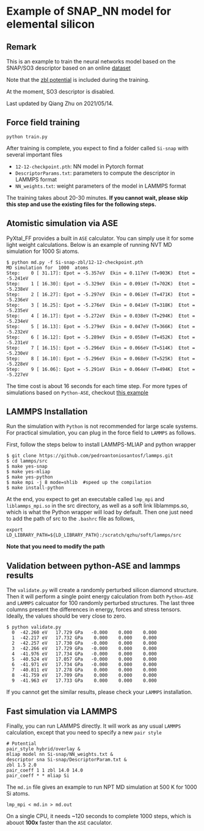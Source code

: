 # Example of SNAP\_NN model for elemental silicon

## Remark
This is an example to train the neural networks model based on the SNAP/SO3 descriptor based on an online [dataset](https://github.com/materialsvirtuallab/mlearn/tree/master/data/Si)

Note that the [zbl potential](https://lammps.sandia.gov/doc/pair_zbl.html) is included during the training.

At the moment, SO3 descriptor is disabled.

Last updated by Qiang Zhu on 2021/05/14.

## Force field training
```
python train.py
```

After training is complete, you expect to find a folder called `Si-snap` with several important files
- `12-12-checkpoint.pth`: NN model in Pytorch format
- `DescriptorParams.txt`: parameters to compute the descriptor in LAMMPS format
- `NN_weights.txt`: weight parameters of the model in LAMMPS format

The training takes about 20-30 minutes. 
**If you cannot wait, please skip this step and use the existing files for the following steps.**

## Atomistic simulation via ASE 
PyXtal\_FF provides a built in `ASE` calculator. You can simply use it for some light weight calculations.
Below is an example of running NVT MD simulation for 1000 Si atoms.
```
$ python md.py -f Si-snap-zbl/12-12-checkpoint.pth 
MD simulation for  1000  atoms
Step:    0 [ 31.17]: Epot = -5.357eV  Ekin = 0.117eV (T=903K)  Etot = -5.241eV 
Step:    1 [ 16.30]: Epot = -5.329eV  Ekin = 0.091eV (T=702K)  Etot = -5.238eV 
Step:    2 [ 16.27]: Epot = -5.297eV  Ekin = 0.061eV (T=471K)  Etot = -5.236eV 
Step:    3 [ 16.25]: Epot = -5.276eV  Ekin = 0.041eV (T=318K)  Etot = -5.235eV 
Step:    4 [ 16.17]: Epot = -5.272eV  Ekin = 0.038eV (T=294K)  Etot = -5.234eV 
Step:    5 [ 16.13]: Epot = -5.279eV  Ekin = 0.047eV (T=366K)  Etot = -5.232eV 
Step:    6 [ 16.12]: Epot = -5.289eV  Ekin = 0.058eV (T=452K)  Etot = -5.231eV 
Step:    7 [ 16.15]: Epot = -5.296eV  Ekin = 0.066eV (T=514K)  Etot = -5.230eV 
Step:    8 [ 16.10]: Epot = -5.296eV  Ekin = 0.068eV (T=525K)  Etot = -5.228eV 
Step:    9 [ 16.06]: Epot = -5.291eV  Ekin = 0.064eV (T=494K)  Etot = -5.227eV 
```
The time cost is about 16 seconds for each time step.
For more types of simulations based on `Python-ASE`, checkout [this example](https://github.com/qzhu2017/PyXtal_FF/blob/master/pyxtal_ff/test_properties.py)

## LAMMPS Installation
Run the simulation with `Python` is not recommended for large scale systems. For practical simulation, you can plug in the force field to `LAMMPS` as follows.

First, follow the steps below to install LAMMPS-MLIAP and python wrapper

```
$ git clone https://github.com/pedroantoniosantosf/lammps.git
$ cd lammps/src
$ make yes-snap
$ make yes-mliap
$ make yes-python
$ make mpi -j 8 mode=shlib  #speed up the compilation
$ make install-python
```
At the end, you expect to get an executable called `lmp_mpi` and `liblammps_mpi.so` in the src directory, as well as a soft link liblammps.so, which is what the Python wrapper will load by default.
Then one just need to add the path of src to the `.bashrc` file as follows,
```
export LD_LIBRARY_PATH=${LD_LIBRARY_PATH}:/scratch/qzhu/soft/lammps/src 
```
**Note that you need to modify the path**


## Validation between python-ASE and lammps results

The `validate.py` will create a randomly perturbed silicon diamond structure. Then it will perform a single point energy calculation from both `Python-ASE` and `LAMMPS` calcuator for 100 randomly perturbed structures. The last three columns present the differences in energy, forces and stress tensors. Ideally, the values should be very close to zero.
```
$ python validate.py 
  0  -42.260 eV   17.729 GPa   -0.000    0.000    0.000
  1  -42.217 eV   17.732 GPa    0.000    0.000    0.000
  2  -42.257 eV   17.730 GPa   -0.000    0.000    0.000
  3  -42.266 eV   17.729 GPa   -0.000    0.000    0.000
  4  -41.976 eV   17.734 GPa   -0.000    0.000    0.000
  5  -40.524 eV   17.057 GPa   -0.000    0.000    0.000
  6  -41.971 eV   17.734 GPa   -0.000    0.000    0.000
  7  -40.811 eV   17.278 GPa    0.000    0.000    0.000
  8  -41.759 eV   17.709 GPa    0.000    0.000    0.000
  9  -41.963 eV   17.733 GPa    0.000    0.000    0.000
```
If you cannot get the similar results, please check your `LAMMPS` installation.


## Fast simulation via LAMMPS

Finally, you can run LAMMPS directly. 
It will work as any usual `LAMMPS` calculation, except that you need to specify a new `pair style`
```
# Potential
pair_style hybrid/overlay &
mliap model nn Si-snap/NN_weights.txt &
descriptor sna Si-snap/DescriptorParam.txt &
zbl 1.5 2.0
pair_coeff 1 1 zbl 14.0 14.0
pair_coeff * * mliap Si
```

The `md.in` file gives an example to run NPT MD simulation at 500 K for 1000 Si atoms.
```
lmp_mpi < md.in > md.out
```
On a single CPU, it needs ~120 seconds to complete 1000 steps, which is abouot **100x** faster than the `ASE` caculator.
